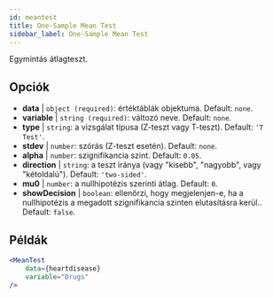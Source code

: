 ```yaml
---
id: meantest
title: One-Sample Mean Test
sidebar_label: One-Sample Mean Test
---
```


Egymintás átlagteszt.

## Opciók

* __data__ | `object (required)`: értéktáblák objektuma. Default: `none`.
* __variable__ | `string (required)`: változó neve. Default: `none`.
* __type__ | `string`: a vizsgálat típusa (Z-teszt vagy T-teszt). Default: `'T Test'`.
* __stdev__ | `number`: szórás (Z-teszt esetén). Default: `none`.
* __alpha__ | `number`: szignifikancia szint. Default: `0.05`.
* __direction__ | `string`: a teszt iránya (vagy "kisebb", "nagyobb", vagy "kétoldalú"). Default: `'two-sided'`.
* __mu0__ | `number`: a nullhipotézis szerinti átlag. Default: `0`.
* __showDecision__ | `boolean`: ellenőrzi, hogy megjelenjen-e, ha a nullhipotézis a megadott szignifikancia szinten elutasításra kerül.. Default: `false`.


## Példák

```jsx live
<MeanTest
    data={heartdisease} 
    variable="Drugs"
/>
```
